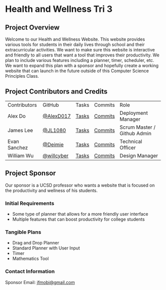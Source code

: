 # Health and Wellness Tri 3
## Project Overview
Welcome to our Health and Wellness Website. This website provides various tools for students in their daily lives through school and their extracurricular activities. We want to make sure this website is interactive and friendly to all users that want a tool that improves their productivity. We plan to include various features including a planner, timer, scheduler, etc. We want to expand this plan with a sponsor and hopefully create a working website that can launch in the future outside of this Computer Science Principles Class. 
## Project Contributors and Credits

<table>
    <tr>
        <td>Contributors</td>
        <td>GitHub</td>
        <td>Tasks</td>
        <td>Commits</td>
        <td>Role</td>
    </tr>
    <tr>
        <td>Alex Do</td>
        <td><a href="https://github.com/AlexD017">@AlexD017</a></td>
        <td><a href="https://github.com/willcyber/tri3/issues/assigned/AlexD017">Tasks</a></td>
        <td><a href="https://github.com/willcyber/tri3/commits?author=AlexD017">Commits</a></td>
        <td>Deployment Manager</td>
    </tr>
    <tr>
        <td>James Lee</td>
        <td><a href="https://github.com/JL1080">@JL1080</a></td>
        <td><a href="https://github.com/willcyber/tri3/issues/assigned/JL1080">Tasks</a></td>
        <td><a href="https://github.com/willcyber/tri3/commits?author=JL1080">Commits</a></td>
        <td>Scrum Master / Github Admin</td>
    </tr>
    <tr>
        <td>Evan Sanchez</td>
        <td><a href="https://github.com/deimie">@Deimie</a></td>
        <td><a href="https://github.com/willcyber/tri3/issues/assigned/Deimie">Tasks</a></td>
        <td><a href="https://github.com/willcyber/tri3/commits?author=Deimie">Commits</a></td>
        <td>Technical Officer</td>
    </tr>
     <tr>
        <td>William Wu</td>
        <td><a href="https://github.com/willcyber">@willcyber</a></td>
        <td><a href="https://github.com/willcyber/tri3/issues/assigned/willcyber">Tasks</a></td>
        <td><a href="https://github.com/willcyber/tri3/commits?author=willcyber">Commits</a></td>
         <td>Design Manager</td>
    </tr> 

</table>

## Project Sponsor
Our sponsor is a UCSD professor who wants a website that is focused on the productivity and wellness of his students.
### Initial Requirements
* Some type of planner that allows for a more friendly user interface
* Multiple features that can boost productivity for college students 
### Tangible Plans 
* Drag and Drop Planner
* Standard Planner with User Input
* Timer 
* Mathematics Tool 
### Contact Information 
Sponsor Email: jfmobi@gmail.com
